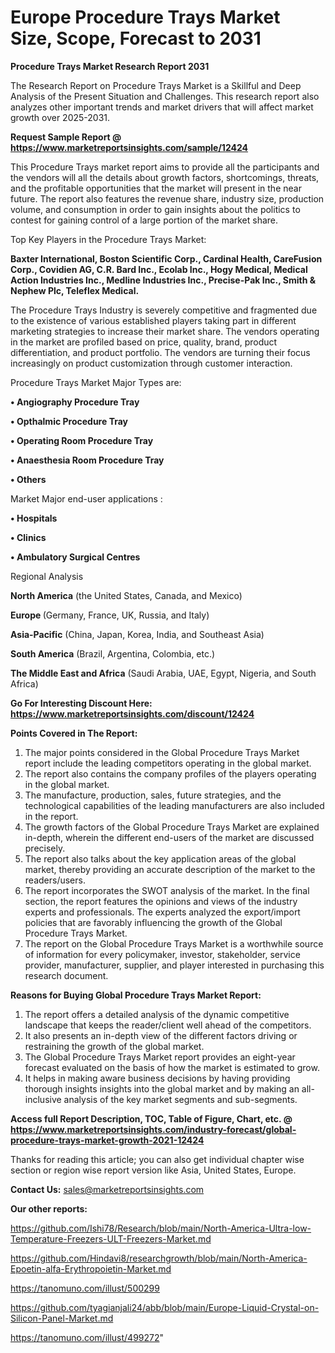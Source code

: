 # Europe Procedure Trays Market Size, Scope, Forecast to 2031

<strong>Procedure Trays Market Research Report 2031</strong>

The Research Report on Procedure Trays Market is a Skillful and Deep Analysis of the Present Situation and Challenges. This research report also analyzes other important trends and market drivers that will affect market growth over 2025-2031.

<strong>Request Sample Report @ <a href=https://www.marketreportsinsights.com/sample/12424>https://www.marketreportsinsights.com/sample/12424</a></strong>

This Procedure Trays market report aims to provide all the participants and the vendors will all the details about growth factors, shortcomings, threats, and the profitable opportunities that the market will present in the near future. The report also features the revenue share, industry size, production volume, and consumption in order to gain insights about the politics to contest for gaining control of a large portion of the market share.

Top Key Players in the Procedure Trays Market:

<strong>Baxter International, Boston Scientific Corp., Cardinal Health, CareFusion Corp., Covidien AG, C.R. Bard Inc., Ecolab Inc., Hogy Medical, Medical Action Industries Inc., Medline Industries Inc., Precise-Pak Inc., Smith & Nephew Plc, Teleflex Medical.</strong>

The Procedure Trays Industry is severely competitive and fragmented due to the existence of various established players taking part in different marketing strategies to increase their market share. The vendors operating in the market are profiled based on price, quality, brand, product differentiation, and product portfolio. The vendors are turning their focus increasingly on product customization through customer interaction.

Procedure Trays Market Major Types are:

<strong>• Angiography Procedure Tray

• Opthalmic Procedure Tray

• Operating Room Procedure Tray

• Anaesthesia Room Procedure Tray

• Others</strong>

Market Major end-user applications :

<strong>• Hospitals

• Clinics

• Ambulatory Surgical Centres</strong>

Regional Analysis

</u><strong><b>North America</b></strong> (the United States, Canada, and Mexico)

<strong><b>Europe </b></strong>(Germany, France, UK, Russia, and Italy)

<strong><b>Asia-Pacific</b></strong> (China, Japan, Korea, India, and Southeast Asia)

<strong><b>South America</b></strong> (Brazil, Argentina, Colombia, etc.)

<strong><b>The Middle East and Africa</b></strong> (Saudi Arabia, UAE, Egypt, Nigeria, and South Africa)

<strong>Go For Interesting Discount Here: <a href=https://www.marketreportsinsights.com/discount/12424>https://www.marketreportsinsights.com/discount/12424</a></strong>

<strong>Points Covered in The Report:</strong>
<ol>
  <li>The major points considered in the Global Procedure Trays Market report include the leading competitors operating in the global market.</li>
  <li>The report also contains the company profiles of the players operating in the global market.</li>
  <li>The manufacture, production, sales, future strategies, and the technological capabilities of the leading manufacturers are also included in the report.</li>
  <li>The growth factors of the Global Procedure Trays Market are explained in-depth, wherein the different end-users of the market are discussed precisely.</li>
  <li>The report also talks about the key application areas of the global market, thereby providing an accurate description of the market to the readers/users.</li>
  <li>The report incorporates the SWOT analysis of the market. In the final section, the report features the opinions and views of the industry experts and professionals. The experts analyzed the export/import policies that are favorably influencing the growth of the Global Procedure Trays Market.</li>
  <li>The report on the Global Procedure Trays Market is a worthwhile source of information for every policymaker, investor, stakeholder, service provider, manufacturer, supplier, and player interested in purchasing this research document.</li>
</ol>
<strong>Reasons for Buying Global Procedure Trays Market Report:</strong>

<ol>
  <li>The report offers a detailed analysis of the dynamic competitive landscape that keeps the reader/client well ahead of the competitors.</li>
  <li>It also presents an in-depth view of the different factors driving or restraining the growth of the global market.</li>
  <li>The Global Procedure Trays Market report provides an eight-year forecast evaluated on the basis of how the market is estimated to grow.</li>
  <li>It helps in making aware business decisions by having providing thorough insights insights into the global market and by making an all-inclusive analysis of the key market segments and sub-segments.</li>
</ol>
<strong>Access full Report Description, TOC, Table of Figure, Chart, etc. @ <a href=https://www.marketreportsinsights.com/industry-forecast/global-procedure-trays-market-growth-2021-12424>https://www.marketreportsinsights.com/industry-forecast/global-procedure-trays-market-growth-2021-12424</a></strong>


Thanks for reading this article; you can also get individual chapter wise section or region wise report version like Asia, United States, Europe.

<strong>Contact Us:</strong>
sales@marketreportsinsights.com

<strong>Our other reports:</strong>

<a href=https://github.com/Ishi78/Research/blob/main/North-America-Ultra-low-Temperature-Freezers-ULT-Freezers-Market.md>https://github.com/Ishi78/Research/blob/main/North-America-Ultra-low-Temperature-Freezers-ULT-Freezers-Market.md</a>

<a href=https://github.com/Hindavi8/researchgrowth/blob/main/North-America-Epoetin-alfa-Erythropoietin-Market.md>https://github.com/Hindavi8/researchgrowth/blob/main/North-America-Epoetin-alfa-Erythropoietin-Market.md</a>

<a href=https://tanomuno.com/illust/500299>https://tanomuno.com/illust/500299</a>

<a href=https://github.com/tyagianjali24/abb/blob/main/Europe-Liquid-Crystal-on-Silicon-Panel-Market.md>https://github.com/tyagianjali24/abb/blob/main/Europe-Liquid-Crystal-on-Silicon-Panel-Market.md</a>

<a href=https://tanomuno.com/illust/499272>https://tanomuno.com/illust/499272</a>"
